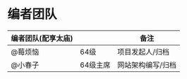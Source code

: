 # 编者团队

| 编者团队(配享太庙)      |  |   备注   |
| ----------- | ----------- | ----------- |  
| @莓烦恼   |  64级       |    项目发起人/归档      |
| @小春子   |  64级主席   |      网站架构编写/归档  |




